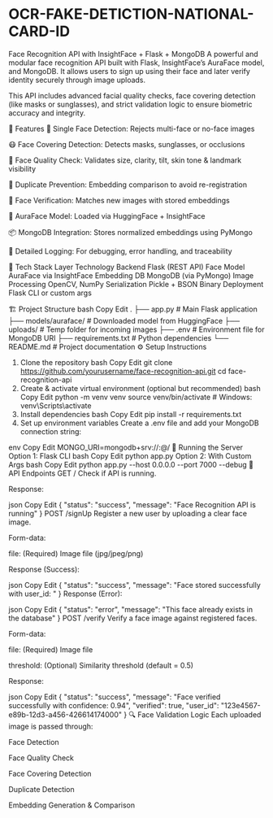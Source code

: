 # OCR-FAKE-DETICTION-NATIONAL-CARD-ID


Face Recognition API with InsightFace + Flask + MongoDB
A powerful and modular face recognition API built with Flask, InsightFace’s AuraFace model, and MongoDB. It allows users to sign up using their face and later verify identity securely through image uploads.

This API includes advanced facial quality checks, face covering detection (like masks or sunglasses), and strict validation logic to ensure biometric accuracy and integrity.

🚀 Features
🎯 Single Face Detection: Rejects multi-face or no-face images

😷 Face Covering Detection: Detects masks, sunglasses, or occlusions

📐 Face Quality Check: Validates size, clarity, tilt, skin tone & landmark visibility

🔁 Duplicate Prevention: Embedding comparison to avoid re-registration

🔐 Face Verification: Matches new images with stored embeddings

🧠 AuraFace Model: Loaded via HuggingFace + InsightFace

📦 MongoDB Integration: Stores normalized embeddings using PyMongo

🧾 Detailed Logging: For debugging, error handling, and traceability

🧰 Tech Stack
Layer	Technology
Backend	Flask (REST API)
Face Model	AuraFace via InsightFace
Embedding DB	MongoDB (via PyMongo)
Image Processing	OpenCV, NumPy
Serialization	Pickle + BSON Binary
Deployment	Flask CLI or custom args

🏗️ Project Structure
bash
Copy
Edit
.
├── app.py                      # Main Flask application
├── models/auraface/            # Downloaded model from HuggingFace
├── uploads/                    # Temp folder for incoming images
├── .env                        # Environment file for MongoDB URI
├── requirements.txt            # Python dependencies
└── README.md                   # Project documentation
⚙️ Setup Instructions
1. Clone the repository
bash
Copy
Edit
git clone https://github.com/yourusername/face-recognition-api.git
cd face-recognition-api
2. Create & activate virtual environment (optional but recommended)
bash
Copy
Edit
python -m venv venv
source venv/bin/activate  # Windows: venv\Scripts\activate
3. Install dependencies
bash
Copy
Edit
pip install -r requirements.txt
4. Set up environment variables
Create a .env file and add your MongoDB connection string:

env
Copy
Edit
MONGO_URI=mongodb+srv://<username>:<password>@<cluster-url>/
🚦 Running the Server
Option 1: Flask CLI
bash
Copy
Edit
python app.py
Option 2: With Custom Args
bash
Copy
Edit
python app.py --host 0.0.0.0 --port 7000 --debug
📮 API Endpoints
GET /
Check if API is running.

Response:

json
Copy
Edit
{ "status": "success", "message": "Face Recognition API is running" }
POST /signUp
Register a new user by uploading a clear face image.

Form-data:

file: (Required) Image file (jpg/jpeg/png)

Response (Success):

json
Copy
Edit
{
  "status": "success",
  "message": "Face stored successfully with user_id: <uuid>"
}
Response (Error):

json
Copy
Edit
{
  "status": "error",
  "message": "This face already exists in the database"
}
POST /verify
Verify a face image against registered faces.

Form-data:

file: (Required) Image file

threshold: (Optional) Similarity threshold (default = 0.5)

Response:

json
Copy
Edit
{
  "status": "success",
  "message": "Face verified successfully with confidence: 0.94",
  "verified": true,
  "user_id": "123e4567-e89b-12d3-a456-426614174000"
}
🔍 Face Validation Logic
Each uploaded image is passed through:

Face Detection

Face Quality Check

Face Covering Detection

Duplicate Detection

Embedding Generation & Comparison

 

 

